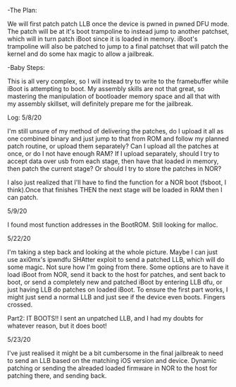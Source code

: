 -The Plan:

We will first patch patch LLB once the device is pwned in pwned DFU mode. The patch will be at it's boot trampoline to instead
jump to another patchset, which will in turn patch iBoot since it is loaded in memory. iBoot's trampoline will also
be patched to jump to a final patchset that will patch the kernel and do some hax magic to allow a jailbreak.

-Baby Steps:

This is all very complex, so I will instead try to write to the framebuffer while iBoot is attempting to boot.
My assembly skills are not that great, so mastering the manipulation of bootloader memory space and all that with my assembly skillset, will definitely prepare me for the jailbreak.

Log:
5/8/20

I'm still unsure of my method of delivering the patches, do I upload it all as one combined binary and just jump to that from ROM and follow my planned patch routine, or upload them separately? Can I upload all the patches at once, or do I not have enough RAM? If I upload separately, should I try to accept data over usb from each stage, then have that loaded in memory, then patch the current stage? Or should I try to store the patches in NOR?

I also just realized that I'll have to find the function for a NOR boot (fsboot, I think).Once that finishes THEN the next stage will be loaded in RAM then I can patch.

5/9/20

I found most function addresses in the BootROM. Still looking for malloc.

5/22/20

I'm taking a step back and looking at the whole picture. Maybe I can just use axi0mx's ipwndfu SHAtter exploit to send a patched LLB, which will do some magic. Not sure how I'm going from there. Some options are to have it load iBoot from NOR, send it back to the host for patches, and sent back to boot, or send a completely new and patched iBoot by entering LLB dfu, or just having LLB do patches on loaded iBoot. To ensure the first part works, I might just send a normal LLB and just see if the device even boots. Fingers crossed.

Part2:
IT BOOTS!! I sent an unpatched LLB, and I had my doubts for whatever reason, but it does boot!


5/23/20

I've just realised it might be a bit cumbersome in the final jailbreak to need to send an LLB based on the matching iOS version and device. Dynamic patching or sending the alreaded loaded firmware in NOR
to the host for patching there, and sending back.
